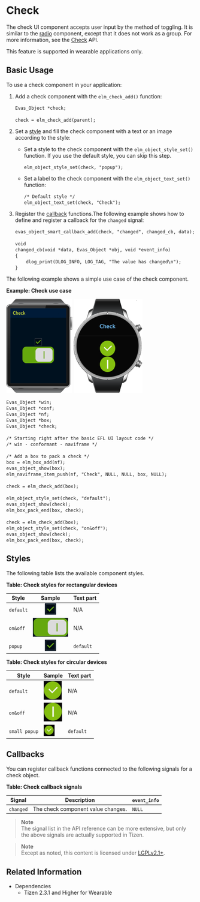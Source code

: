 # Check

The check UI component accepts user input by the method of toggling. It is similar to the [radio](component-radio-w.md) component, except that it does not work as a group. For more information, see the [Check](../../../../../org.tizen.native.wearable.apireference/group__Elm__Check.html) API.


This feature is supported in wearable applications only.

## Basic Usage

To use a check component in your application:

1. Add a check component with the `elm_check_add()` function:

   ```
   Evas_Object *check;

   check = elm_check_add(parent);
   ```

2. Set a [style](#styles) and fill the check component with a text or an image according to the style:

   - Set a style to the check component with the `elm_object_style_set()` function. If you use the default style, you can skip this step.

     ```
     elm_object_style_set(check, "popup");
     ```


   - Set a label to the check component with the `elm_object_text_set()` function:

     ```
     /* Default style */
     elm_object_text_set(check, "Check");
     ```

3. Register the [callback](#callbacks) functions.The following example shows how to define and register a callback for the `changed` signal:

   ```
   evas_object_smart_callback_add(check, "changed", changed_cb, data);

   void
   changed_cb(void *data, Evas_Object *obj, void *event_info)
   {
       dlog_print(DLOG_INFO, LOG_TAG, "The value has changed\n");
   }
   ```

The following example shows a simple use case of the check component.

**Example: Check use case**

 ![Circle check component](./media/check_wear_sq_default.png) ![Rect check component](./media/check_wear_circle_default.png)

```
Evas_Object *win;
Evas_Object *conf;
Evas_Object *nf;
Evas_Object *box;
Evas_Object *check;

/* Starting right after the basic EFL UI layout code */
/* win - conformant - naviframe */

/* Add a box to pack a check */
box = elm_box_add(nf);
evas_object_show(box);
elm_naviframe_item_push(nf, "Check", NULL, NULL, box, NULL);

check = elm_check_add(box);

elm_object_style_set(check, "default");
evas_object_show(check);
elm_box_pack_end(box, check);

check = elm_check_add(box);
elm_object_style_set(check, "on&off");
evas_object_show(check);
elm_box_pack_end(box, check);
```

## Styles

The following table lists the available component styles.

**Table: Check styles for rectangular devices**

| Style     | Sample                                   | Text part |
|---------|:----------------------------------------:|---------|
| `default` | ![elm/check/base/default](./media/rect_default_popup.png) | N/A       |
| `on&off`  | ![elm/check/base/on&off](./media/rect_onoff.png) | N/A       |
| `popup`   | ![elm/check/base/popup](./media/rect_default_popup.png) | `default` |

**Table: Check styles for circular devices**

| Style         | Sample                                   | Text part |
|-------------|----------------------------------------|---------|
| `default`     | ![elm/check/base/default](./media/circle_default.png) | N/A       |
| `on&off`      | ![elm/check/base/on&off](./media/circle_onoff.png) | N/A       |
| `small popup` | ![elm/check/base/popup](./media/circle_small_popup.png) | `default` |

## Callbacks

You can register callback functions connected to the following signals for a check object.

**Table: Check callback signals**

| Signal    | Description                        | `event_info` |
|---------|----------------------------------|------------|
| `changed` | The check component value changes. | `NULL`       |

> **Note**  
> The signal list in the API reference can be more extensive, but only the above signals are actually supported in Tizen.

> **Note**  
> Except as noted, this content is licensed under [LGPLv2.1+](http://opensource.org/licenses/LGPL-2.1).

## Related Information
- Dependencies
  - Tizen 2.3.1 and Higher for Wearable
